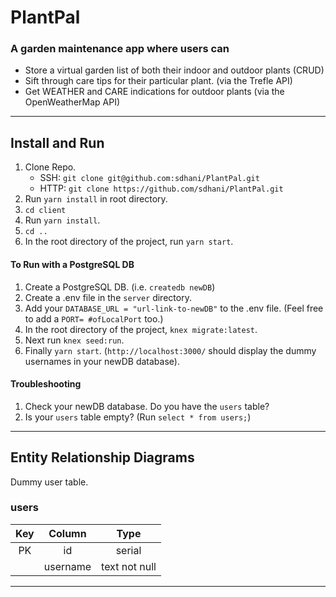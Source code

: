 # PlantPal

### A garden maintenance app where users can
- Store a virtual garden list of both their indoor and outdoor plants (CRUD)
- Sift through care tips for their particular plant. (via the Trefle API)
- Get WEATHER and CARE indications for outdoor plants (via the OpenWeatherMap API)

--- 

## Install and Run

1. Clone Repo.
    - SSH: `git clone git@github.com:sdhani/PlantPal.git` 
    - HTTP: `git clone https://github.com/sdhani/PlantPal.git`
2. Run `yarn install` in root directory.
3. `cd client`
4. Run `yarn install`.
5. `cd ..`
6. In the root directory of the project, run `yarn start`.

#### To Run with a PostgreSQL DB

1. Create a PostgreSQL DB. (i.e. `createdb newDB`)
2. Create a .env file in the `server` directory.
3. Add your `DATABASE_URL = "url-link-to-newDB"` to the .env file. (Feel free to add a `PORT= #ofLocalPort` too.)
4. In the root directory of the project,  `knex migrate:latest`.
5. Next run `knex seed:run`.
6. Finally `yarn start`. (`http://localhost:3000/` should display the dummy usernames in your newDB database).

#### Troubleshooting

1. Check your newDB database. Do you have the `users` table?
2. Is your `users` table empty? (Run `select * from users;`)

---

## Entity Relationship Diagrams
Dummy user table.

### users
|    Key    |    Column     |    Type    |
|    :---:    |    :---:     |    :---:     |
| PK  | id | serial | 
|   | username | text not null |

---
